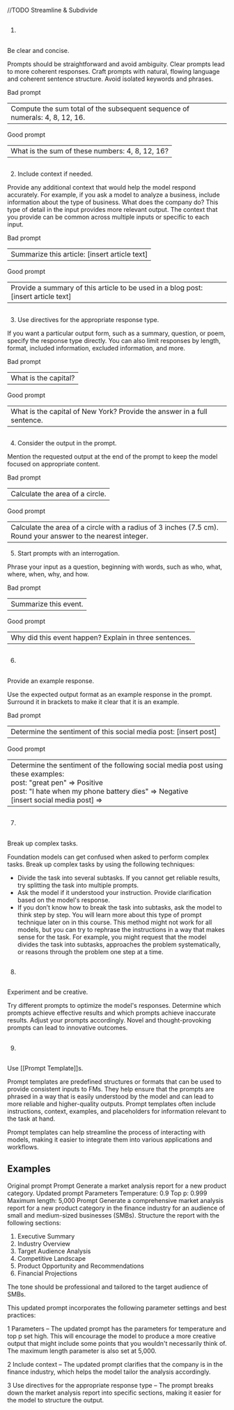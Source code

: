 //TODO Streamline & Subdivide

1. ## 

Be clear and concise.

Prompts should be straightforward and avoid ambiguity. Clear prompts lead to more coherent responses. Craft prompts with natural, flowing language and coherent sentence structure. Avoid isolated keywords and phrases.

  

Bad prompt

|   |
|---|
|Compute the sum total of the subsequent sequence of numerals: 4, 8, 12, 16.|

  

Good prompt

|                                                 |
| ----------------------------------------------- |
| What is the sum of these numbers: 4, 8, 12, 16? |

## 

2. Include context if needed.

Provide any additional context that would help the model respond accurately. For example, if you ask a model to analyze a business, include information about the type of business. What does the company do? This type of detail in the input provides more relevant output. The context that you provide can be common across multiple inputs or specific to each input.

  

Bad prompt

|   |
|---|
|Summarize this article: [insert article text]|

  

Good prompt

|   |
|---|
|Provide a summary of this article to be used in a blog post: [insert article text]|

## 

3. Use directives for the appropriate response type.

If you want a particular output form, such as a summary, question, or poem, specify the response type directly. You can also limit responses by length, format, included information, excluded information, and more.

  

Bad prompt

|   |
|---|
|What is the capital?|

  

Good prompt

|                                                                         |
| ----------------------------------------------------------------------- |
| What is the capital of New York? Provide the answer in a full sentence. |

## 

4. Consider the output in the prompt.

Mention the requested output at the end of the prompt to keep the model focused on appropriate content.

  

Bad prompt

|   |
|---|
|Calculate the area of a circle.|

  

Good prompt

|                                                                                                              |
| ------------------------------------------------------------------------------------------------------------ |
| Calculate the area of a circle with a radius of 3 inches (7.5 cm). Round your answer to the nearest integer. |

5. Start prompts with an interrogation.

Phrase your input as a question, beginning with words, such as who, what, where, when, why, and how.

  

Bad prompt

|   |
|---|
|Summarize this event.|

  

Good prompt

|                                                        |
| ------------------------------------------------------ |
| Why did this event happen? Explain in three sentences. |
 6. ## 

Provide an example response.

Use the expected output format as an example response in the prompt. Surround it in brackets to make it clear that it is an example.

  

Bad prompt

|   |
|---|
|Determine the sentiment of this social media post: [insert post]|

  

Good prompt

|                                                                                                                                                                                                                   |
| ----------------------------------------------------------------------------------------------------------------------------------------------------------------------------------------------------------------- |
| Determine the sentiment of the following social media post using these examples:  <br>post: "great pen" => Positive  <br>post: "I hate when my phone battery dies" => Negative  <br>[insert social media post] => |
7. ## 

Break up complex tasks.

Foundation models can get confused when asked to perform complex tasks. Break up complex tasks by using the following techniques:

- Divide the task into several subtasks. If you cannot get reliable results, try splitting the task into multiple prompts.
- Ask the model if it understood your instruction. Provide clarification based on the model's response.
- If you don’t know how to break the task into subtasks, ask the model to think step by step. You will learn more about this type of prompt technique later on in this course. This method might not work for all models, but you can try to rephrase the instructions in a way that makes sense for the task. For example, you might request that the model divides the task into subtasks, approaches the problem systematically, or reasons through the problem one step at a time.

8. ## 

Experiment and be creative.

Try different prompts to optimize the model's responses. Determine which prompts achieve effective results and which prompts achieve inaccurate results. Adjust your prompts accordingly. Novel and thought-provoking prompts can lead to innovative outcomes.

9. ## 

Use [[Prompt Template]]s.

Prompt templates are predefined structures or formats that can be used to provide consistent inputs to FMs. They help ensure that the prompts are phrased in a way that is easily understood by the model and can lead to more reliable and higher-quality outputs. Prompt templates often include instructions, context, examples, and placeholders for information relevant to the task at hand.

  Prompt templates can help streamline the process of interacting with models, making it easier to integrate them into various applications and workflows.


## Examples
Original prompt
Prompt
Generate a market analysis report for a new product category.
Updated prompt
Parameters
Temperature: 0.9
Top p: 0.999
Maximum length: 5,000
Prompt
Generate a comprehensive market analysis report for a new product category in the finance industry for an audience of small and medium-sized businesses (SMBs). Structure the report with the following sections:

1. Executive Summary
2. Industry Overview
3. Target Audience Analysis
4. Competitive Landscape
5. Product Opportunity and Recommendations
6. Financial Projections

The tone should be professional and tailored to the target audience of SMBs.

This updated prompt incorporates the following parameter settings and best practices:

1
Parameters – The updated prompt has the parameters for temperature and top p set high. This will encourage the model to produce a more creative output that might include some points that you wouldn't necessarily think of. The maximum length parameter is also set at 5,000.

2
Include context – The updated prompt clarifies that the company is in the finance industry, which helps the model tailor the analysis accordingly.

3
Use directives for the appropriate response type – The prompt breaks down the market analysis report into specific sections, making it easier for the model to structure the output.

